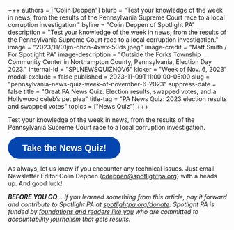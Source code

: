 +++
authors = ["Colin Deppen"]
blurb = "Test your knowledge of the week in news, from the results of the Pennsylvania Supreme Court race to a local corruption investigation."
byline = "Colin Deppen of Spotlight PA"
description = "Test your knowledge of the week in news, from the results of the Pennsylvania Supreme Court race to a local corruption investigation."
image = "2023/11/01jm-qhcn-4xwx-50ds.jpeg"
image-credit = "Matt Smith / For Spotlight PA"
image-description = "Outside the Forks Township Community Center in Northampton County, Pennsylvania, Election Day 2023."
internal-id = "SPLNEWSQUIZNOV6"
kicker = "Week of Nov. 6, 2023"
modal-exclude = false
published = 2023-11-09T11:00:00-05:00
slug = "pennsylvania-news-quiz-week-of-november-6-2023"
suppress-date = false
title = "Great PA News Quiz: Election results, swapped votes, and a Hollywood celeb’s pet plea"
title-tag = "PA News Quiz: 2023 election results and swapped votes"
topics = ["News Quiz"]
+++

Test your knowledge of the week in news, from the results of the Pennsylvania Supreme Court race to a local corruption investigation.

<button data-tf-popup="vC5HAIu6" data-tf-opacity="100" data-tf-size="100" data-tf-iframe-props="title=SPL News Quiz Week 44 - Nov. 6" data-tf-transitive-search-params data-tf-medium="snippet" style="all:unset;font-family:Helvetica,Arial,sans-serif;display:inline-block;max-width:100%;white-space:nowrap;overflow:hidden;text-overflow:ellipsis;background-color:#0445AF;color:#fff;font-size:20px;border-radius:25px;padding:0 33px;font-weight:bold;height:50px;cursor:pointer;line-height:50px;text-align:center;margin:0;text-decoration:none;">Take the News Quiz!</button><script src="//embed.typeform.com/next/embed.js"></script>

As always, let us know if you encounter any technical issues. Just email Newsletter Editor Colin Deppen (cdeppen@spotlightpa.org) with a heads up. And good luck!

<strong><em>BEFORE YOU GO</em></strong><em>… If you learned something from this article, pay it forward and contribute to Spotlight PA at </em><a href="http://spotlightpa.org/donate"><em>spotlightpa.org/donate</em></a><em>. Spotlight PA is funded by </em><a href="https://www.spotlightpa.org/support"><em>foundations and readers like you</em></a><em> who are committed to accountability journalism that gets results.</em>

